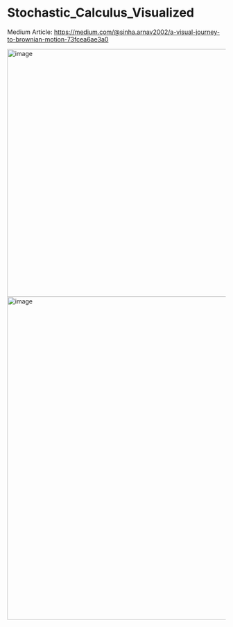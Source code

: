 # Stochastic_Calculus_Visualized

Medium Article: https://medium.com/@sinha.arnav2002/a-visual-journey-to-brownian-motion-73fcea6ae3a0

<img width="572" alt="image" src="https://github.com/user-attachments/assets/ce66df68-14e8-4d15-aebd-4f157160bfa0" />

<img width="746" alt="image" src="https://github.com/user-attachments/assets/89056210-c74b-4edd-a124-9acf7d47575e" />

